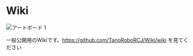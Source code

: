 # Wiki

![アートボード 1](https://github.com/TanoRoboRCJ/Wiki/assets/47915291/4b143790-532a-4557-b0f5-baed31b277c3)

一般公開用のWikiです。https://github.com/TanoRoboRCJ/Wiki/wiki を見てください
